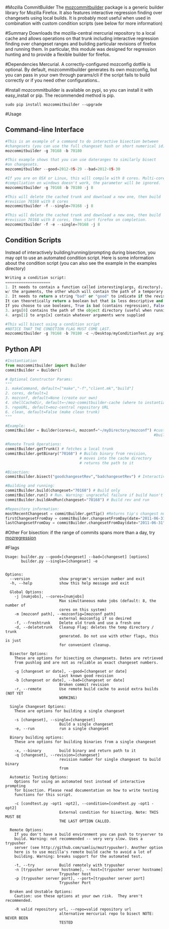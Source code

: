 #Mozilla CommitBuilder
The [mozcommitbuilder](http://samliu.github.com/mozcommitbuilder) package is a generic builder library for Mozilla Firefox. It also features interactive regression finding over changesets using local builds.
It is probably most useful when used in combination with custom condition scripts (see below for more information)

#Summary
Downloads the mozilla-central mercurial repository to a local cache and allows operations on that trunk
including interactive regression finding over changeset ranges and building particular revisions of firefox and running them.
In particular, this module was designed for regression hunting and to provide a flexible builder for firefox.

#Dependencies
Mercurial. A correctly-configured mozconfig dotfile is optional. By default, mozcommitbuilder generates its own mozconfig, but you can pass in your own through params/cli if the script fails to build correctly or if you need other configurations..

#Install
mozcommitbuilder is available on pypi, so you can install it with easy_install or pip. The recommended method is pip.

	sudo pip install mozcommitbuilder --upgrade

#Usage
## Command-line Interface

```python
#This is an example of a command to do interactive bisection between
#changesets (you can use the full changeset hash or short numerical id)
mozcommitbuilder -g 70168 -b 70180
```

```python
#This example shows that you can use dateranges to similarly bisect
#on changesets.
mozcommitbuilder --good=2012-05-29 --bad=2012-05-30
```

```python
#If you are on OSX or Linux, this will compile with 8 cores. Multi-core
#compiliation on windows doesn't work, the parameter will be ignored.
mozcommitbuilder -g 70168 -b 70180 -j 8
```

```python
#This will delete the cached trunk and download a new one, then build
#revision 70168 with 8 cores
mozcommitbuilder -f --single=70168 -j 8
```

```python
#This will delete the cached trunk and download a new one, then build
#revision 70168 with 8 cores, then start firefox on completion.
mozcommitbuilder -f -e --single=70168 -j 8
```

## Condition Scripts

Instead of interactively building/running/prompting during bisection,
you may opt to use an automated condition script. Here is some
information about the condition script (you can also see the example
in the examples directory)

```python
Writing a condition script:
====================
1. It needs to contain a function called interesting(args, directory). It takes two arguments, one which will be populated
w/ the arguments, the other which will contain the path of a temporary directory.
2. It needs to return a string "bad" or "good" to indicate if the revision was broken or not.
It can theoretically return a boolean but that is less descriptive and may be confusing.
If you choose to use booleans, True is bad (contains regression), False is good (does not contain regression)
3. args[0] contains the path of the object directory (useful when running tests)
4. args[1] to args[x] contain whatever arguments were supplied
```

```python
#This will bisect using a condition script
#NOTICE THAT THE CONDITION FLAG MUST COME LAST.
mozcommitbuilder -g 70168 -b 70180 -c ~/Desktop/myConditionTest.py arg1 arg2 argX
```


## Python API

```python
#Instantiation
from mozcommitbuilder import Builder
commitBuilder = Builder()

# Optional Constructor Params:
"""
1. makeCommand, default=["make","-f","client.mk","build"]
2. cores, default=1
3. mozconf, default=None (create our own)
4. shellCacheDir, default=~/moz-commitbuilder-cache (where to instantiate the cache)
5. repoURL, default=moz-central repository URL
6. clean, default=False (make clean trunk)
"""

#Example:
commitBuilder = Builder(cores=8, mozconf="~/myDirectory/mozconf") #custom mozconf
                                                                  #build with 8 cores
```

```python
#Remote Trunk Operations:
commitBuilder.getTrunk() # fetches a local trunk
commitBuilder.getBinary("70168") # Builds binary from revision,
                                 # moves into the cache directory
                                 # returns the path to it
```

```python
#Bisection:
commitBuilder.bisect("goodchangesetRev","badchangesetRev") # Interactive bisection
```

```python
#Building and running:
commitBuilder.build(changeset="70168") # Build only
commitBuilder.run() # Run. Warning: ungraceful failure if build hasn't happened yet.
commitBuilder.buildAndRun(changeset="70168") # Build rev and run
```

```python
#Repository information:
mostRecentChangeset = commitBuilder.getTip() #Returns tip's changest number
firstChangesetFromDay = commitBuilder.changesetFromDay(date="2011-06-31") #Get first changeset from date
lastChangesetFromDay = commitBuilder.changesetFromDay(date="2011-06-31",oldest=False) #Last changeset from date
```


#Other
For bisection: if the range of commits spans more than a day, try [mozregression](http://harthur.github.com/mozregression)


#Flags
```
Usage: builder.py --good=[changeset] --bad=[changeset] [options]
       builder.py --single=[changeset] -e


Options:
  --version             show program's version number and exit
  -h, --help            show this help message and exit

  Global Options:
    -j [numjobs], --cores=[numjobs]
                        Max simultaneous make jobs (default: 8, the number of
                        cores on this system)
    -m [mozconf path], --mozconfig=[mozconf path]
                        external mozconfig if so desired
    -f, --freshtrunk    Delete old trunk and use a fresh one
    -d, --deletetrunk   Cleanup Flag: deletes the temp directory / trunk
                        generated. Do not use with other flags, this is just
                        for convenient cleanup.

  Bisector Options:
    These are options for bisecting on changesets. Dates are retrieved
    from pushlog and are not as reliable as exact changeset numbers.

    -g [changeset or date], --good=[changeset or date]
                        Last known good revision
    -b [changeset or date], --bad=[changeset or date]
                        Broken commit revision
    -r, --remote        Use remote build cache to avoid extra builds (NOT YET
                        WORKING)

  Single Changeset Options:
    These are options for building a single changeset

    -s [changeset], --single=[changeset]
                        Build a single changeset
    -e, --run           run a single changeset

  Binary building options:
    These are options for building binaries from a single changeset

    -x, --binary        build binary and return path to it
    -q [changeset], --revision=[changeset]
                        revision number for single changeset to build binary
                        from

  Automatic Testing Options:
    Options for using an automated test instead of interactive prompting
    for bisection. Please read documentation on how to write testing
    functions for this script.

    -c [condtest.py -opt1 -opt2], --condition=[condtest.py -opt1 -opt2]
                        External condition for bisecting. Note: THIS MUST BE
                        THE LAST OPTION CALLED.

  Remote Options:
    If you don't have a build environment you can push to tryserver to
    build. Warning: not recommended -- very very slow. Uses a trypusher
    server (see http://github.com/samliu/moztrypusher). Another option
    here is to use mozilla's remote build cache to avoid a lot of
    building. Warning: breaks support for the automated test.

    -t, --try           Build remotely with trypusher
    -n [trypusher server hostname], --host=[trypusher server hostname]
                        Trypusher host
    -p [trypusher server port], --port=[trypusher server port]
                        Trypusher Port

  Broken and Unstable Options:
    Caution: use these options at your own risk.  They aren't recommended.

    -R valid repository url, --repo=valid repository url
                        alternative mercurial repo to bisect NOTE: NEVER BEEN
                        TESTED
```
